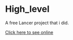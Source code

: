 # High_level

A free Lancer project that i did.

[Click here to see online](https://isaacnascimento.github.io/High_level/)
